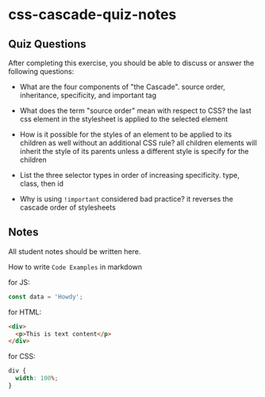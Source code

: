 # css-cascade-quiz-notes

## Quiz Questions

After completing this exercise, you should be able to discuss or answer the following questions:

- What are the four components of "the Cascade".
  source order, inheritance, specificity, and important tag

- What does the term "source order" mean with respect to CSS?
  the last css element in the stylesheet is applied to the selected element

- How is it possible for the styles of an element to be applied to its children as well without an additional CSS rule?
  all children elements will inherit the style of its parents unless a different style is specify for the children

- List the three selector types in order of increasing specificity.
  type, class, then id

- Why is using `!important` considered bad practice?
  it reverses the cascade order of stylesheets

## Notes

All student notes should be written here.

How to write `Code Examples` in markdown

for JS:

```javascript
const data = 'Howdy';
```

for HTML:

```html
<div>
  <p>This is text content</p>
</div>
```

for CSS:

```css
div {
  width: 100%;
}
```
